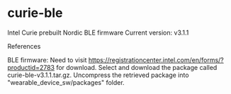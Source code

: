# curie-ble
Intel Curie prebuilt Nordic BLE firmware
Current version: v3.1.1

References

BLE firmware:
Need to visit https://registrationcenter.intel.com/en/forms/?productid=2783 for download.
Select and download the package called curie-ble-v3.1.1.tar.gz.
Uncompress the retrieved package into "wearable_device_sw/packages" folder.
